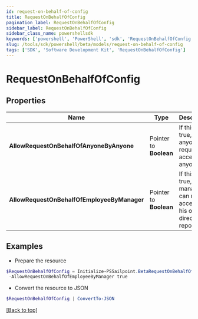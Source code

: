 ```yaml
---
id: request-on-behalf-of-config
title: RequestOnBehalfOfConfig
pagination_label: RequestOnBehalfOfConfig
sidebar_label: RequestOnBehalfOfConfig
sidebar_class_name: powershellsdk
keywords: ['powershell', 'PowerShell', 'sdk', 'RequestOnBehalfOfConfig'] 
slug: /tools/sdk/powershell/beta/models/request-on-behalf-of-config
tags: ['SDK', 'Software Development Kit', 'RequestOnBehalfOfConfig']
---
```



# RequestOnBehalfOfConfig

## Properties

Name | Type | Description | Notes
------------ | ------------- | ------------- | -------------
**AllowRequestOnBehalfOfAnyoneByAnyone** |  Pointer to **Boolean** | If this is true, anyone can request access for anyone. | [optional] [default to $false]
**AllowRequestOnBehalfOfEmployeeByManager** |  Pointer to **Boolean** | If this is true, a manager can request access for his or her direct reports. | [optional] [default to $false]

## Examples

- Prepare the resource
```powershell
$RequestOnBehalfOfConfig = Initialize-PSSailpoint.BetaRequestOnBehalfOfConfig  -AllowRequestOnBehalfOfAnyoneByAnyone true `
 -AllowRequestOnBehalfOfEmployeeByManager true
```

- Convert the resource to JSON
```powershell
$RequestOnBehalfOfConfig | ConvertTo-JSON
```


[[Back to top]](#) 

